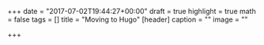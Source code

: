 +++
date = "2017-07-02T19:44:27+00:00"
draft = true
highlight = true
math = false
tags = []
title = "Moving to Hugo"
[header]
caption = ""
image = ""

+++

